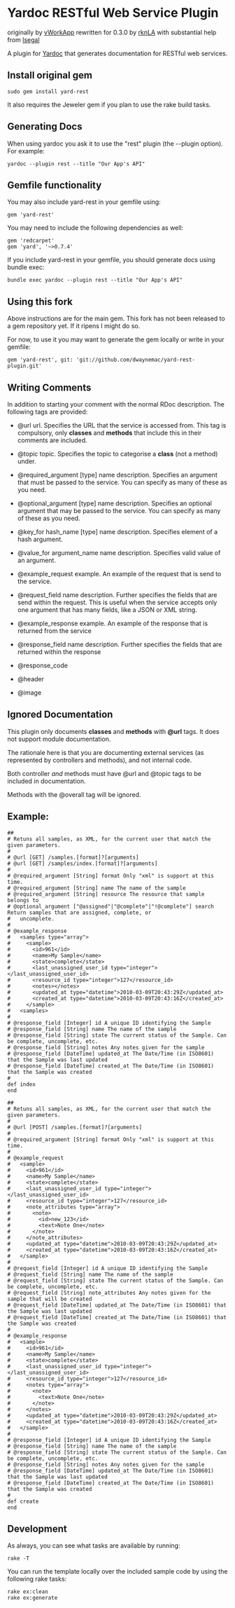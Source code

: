 # Yardoc RESTful Web Service Plugin

originally by [vWorkApp](http://www.vworkapp.com)
rewritten for 0.3.0 by [rknLA](http://github.com/rknLA) with substantial help from [lsegal](http://gnuu.org/)

A plugin for [Yardoc](http://yardoc.org/) that generates documentation for RESTful web services.

## Install original gem
    sudo gem install yard-rest

It also requires the Jeweler gem if you plan to use the rake build tasks.

## Generating Docs

When using yardoc you ask it to use the "rest" plugin (the --plugin option). For example: 

    yardoc --plugin rest --title "Our App's API"

## Gemfile functionality

You may also include yard-rest in your gemfile using:

    gem 'yard-rest'

You may need to include the following dependencies as well:

    gem 'redcarpet'
    gem 'yard', '~>0.7.4'

If you include yard-rest in your gemfile, you should generate docs using bundle exec:

    bundle exec yardoc --plugin rest --title "Our App's API"

## Using this fork

Above instructions are for the main gem.
This fork has not been released to a gem repository yet. If it ripens I might do so.

For now, to use it you may want to generate the gem locally or write in your gemfile:

    gem 'yard-rest', git: 'git://github.com/dwaynemac/yard-rest-plugin.git'

## Writing Comments

In addition to starting your comment with the normal RDoc description. The following tags are provided:

- @url url. Specifies the URL that the service is accessed from. This tag is compulsory, only **classes** and **methods** that include this in their comments are included.

- @topic topic. Specifies the topic to categorise a **class** (not a method) under.

- @required_argument [type] name description. Specifies an argument that must be passed to the service. You can specify as 
    many of these as you need.

- @optional_argument [type] name description. Specifies an optional argument that may be passed to the service. You can specify as 
    many of these as you need. 

- @key_for hash_name [type] name description. Specifies element of a hash argument.

- @value_for argument_name name description. Specifies valid value of an argument.

- @example_request example. An example of the request that is send to the service.

- @request_field name description. Further specifies the fields that are send within the request.  This is useful when the service 
    accepts only one argument that has many fields, like a JSON or XML string.

- @example_response example. An example of the response that is returned from the service

- @response_field name description. Further specifies the fields that are returned within the response

- @response_code

- @header

- @image

## Ignored Documentation

This plugin only documents **classes** and **methods** with **@url** tags. It does not support module documentation.

The rationale here is that you are documenting external services (as represented by controllers and methods), and not internal code.

Both controller *and* methods must have @url and @topic tags to be included in documentation.

Methods with the @overall tag will be ignored.

## Example:

    ##
    # Retuns all samples, as XML, for the current user that match the given parameters.
    #
    # @url [GET] /samples.[format]?[arguments]
    # @url [GET] /samples/index.[format]?[arguments]
    # 
    # @required_argument [String] format Only "xml" is support at this time.
    # @required_argument [String] name The name of the sample
    # @required_argument [String] resource The resource that sample belongs to
    # @optional_argument ["@assigned"|"@complete"|"!@complete"] search Return samples that are assigned, complete, or
    #   uncomplete.
    #
    # @example_response
    #   <samples type="array">
    #     <sample>
    #       <id>961</id>
    #       <name>My Sample</name>
    #       <state>complete</state>
    #       <last_unassigned_user_id type="integer"></last_unassigned_user_id>
    #       <resource_id type="integer">127</resource_id>
    #       <notes></notes>
    #       <updated_at type="datetime">2010-03-09T20:43:29Z</updated_at>
    #       <created_at type="datetime">2010-03-09T20:43:16Z</created_at>
    #     </sample>
    #   <samples>
    # 
    # @response_field [Integer] id A unique ID identifying the Sample
    # @response_field [String] name The name of the sample
    # @response_field [String] state The current status of the Sample. Can be complete, uncomplete, etc.
    # @response_field [String] notes Any notes given for the sample
    # @response_field [DateTime] updated_at The Date/Time (in ISO8601) that the Sample was last updated
    # @response_field [DateTime] created_at The Date/Time (in ISO8601) that the Sample was created
    # 
    def index
    end
    
    ##
    # Retuns all samples, as XML, for the current user that match the given parameters.
    # 
    # @url [POST] /samples.[format]?[arguments]
    # 
    # @required_argument [String] format Only "xml" is support at this time.
    #
    # @example_request
    #   <sample>
    #     <id>961</id>
    #     <name>My Sample</name>
    #     <state>complete</state>
    #     <last_unassigned_user_id type="integer"></last_unassigned_user_id>
    #     <resource_id type="integer">127</resource_id>
    #     <note_attributes type="array">
    #       <note>
    #         <id>new_123</id>
    #         <text>Note One</note>
    #       </note>
    #     </note_attributes>
    #     <updated_at type="datetime">2010-03-09T20:43:29Z</updated_at>
    #     <created_at type="datetime">2010-03-09T20:43:16Z</created_at>
    #   </sample>
    #
    # @request_field [Integer] id A unique ID identifying the Sample
    # @request_field [String] name The name of the sample
    # @request_field [String] state The current status of the Sample. Can be complete, uncomplete, etc.
    # @request_field [String] note_attributes Any notes given for the sample that will be created
    # @request_field [DateTime] updated_at The Date/Time (in ISO8601) that the Sample was last updated
    # @request_field [DateTime] created_at The Date/Time (in ISO8601) that the Sample was created
    #
    # @example_response
    #   <sample>
    #     <id>961</id>
    #     <name>My Sample</name>
    #     <state>complete</state>
    #     <last_unassigned_user_id type="integer"></last_unassigned_user_id>
    #     <resource_id type="integer">127</resource_id>
    #     <notes type="array">
    #       <note>
    #         <text>Note One</note>
    #       </note>
    #     </notes>
    #     <updated_at type="datetime">2010-03-09T20:43:29Z</updated_at>
    #     <created_at type="datetime">2010-03-09T20:43:16Z</created_at>
    #   </sample>
    # 
    # @response_field [Integer] id A unique ID identifying the Sample
    # @response_field [String] name The name of the sample
    # @response_field [String] state The current status of the Sample. Can be complete, uncomplete, etc.
    # @response_field [String] notes Any notes given for the sample
    # @response_field [DateTime] updated_at The Date/Time (in ISO8601) that the Sample was last updated
    # @response_field [DateTime] created_at The Date/Time (in ISO8601) that the Sample was created
    #
    def create
    end

## Development

As always, you can see what tasks are available by running:
    
    rake -T

You can run the template locally over the included sample code by using the following rake tasks:
    
    rake ex:clean
    rake ex:generate



